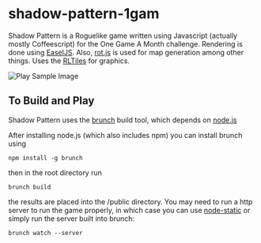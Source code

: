 shadow-pattern-1gam
===================

Shadow Pattern is a Roguelike game written using Javascript (actually mostly Coffeescript) for the One Game A Month challenge. Rendering is done using [EaselJS](http://www.createjs.com/#!/EaselJS).  Also, [rot.js](http://ondras.github.io/rot.js/hp/) is used for map generation among other things. Uses the [RLTiles](http://rltiles.sourceforge.net/) for graphics.

![Play Sample Image](http://i.imgur.com/eXRt9uu.png)

## To Build and Play
Shadow Pattern uses the [brunch](http://brunch.io) build tool, which depends on [node.js](http://nodejs.org)

After installing node.js (which also includes npm) you can install brunch using

	npm install -g brunch

then in the root directory run

	brunch build

the results are placed into the /public directory. You may need to run a http server to run the game properly, in which case you can
use [node-static](https://github.com/cloudhead/node-static) or simply run the server built into brunch:

	brunch watch --server

